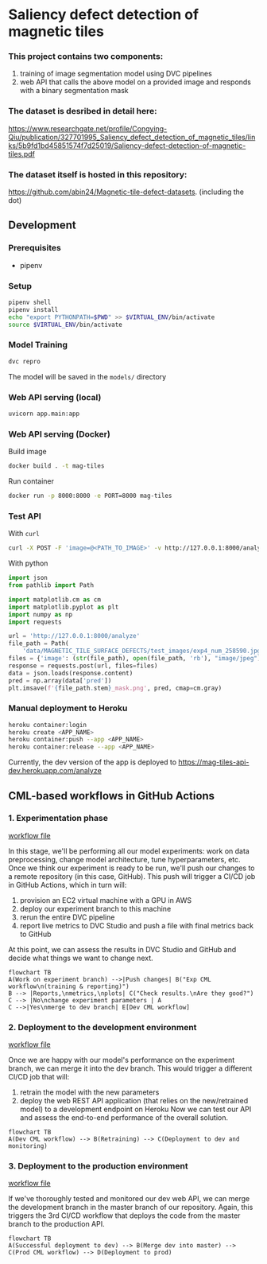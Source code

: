 # Saliency defect detection of magnetic tiles
### This project contains two components:
1. training of image segmentation model using DVC pipelines
2. web API that calls the above model on a provided image and responds with a binary segmentation mask

### The dataset is desribed in detail here: 
https://www.researchgate.net/profile/Congying-Qiu/publication/327701995_Saliency_defect_detection_of_magnetic_tiles/links/5b9fd1bd45851574f7d25019/Saliency-defect-detection-of-magnetic-tiles.pdf

### The dataset itself is hosted in this repository:
https://github.com/abin24/Magnetic-tile-defect-datasets. (including the dot)

## Development

### Prerequisites
- pipenv
### Setup
```bash
pipenv shell
pipenv install
echo "export PYTHONPATH=$PWD" >> $VIRTUAL_ENV/bin/activate
source $VIRTUAL_ENV/bin/activate
```

### Model Training
```bash
dvc repro
```

The model will be saved in the `models/` directory

### Web API serving (local)
```bash
uvicorn app.main:app
```

### Web API serving (Docker)
Build image
```bash
docker build . -t mag-tiles
```

Run container
```bash
docker run -p 8000:8000 -e PORT=8000 mag-tiles
```

### Test API 
With `curl`
```bash
curl -X POST -F 'image=@<PATH_TO_IMAGE>' -v http://127.0.0.1:8000/analyze
```

With python
```python
import json
from pathlib import Path

import matplotlib.cm as cm
import matplotlib.pyplot as plt
import numpy as np
import requests

url = 'http://127.0.0.1:8000/analyze'
file_path = Path(
    'data/MAGNETIC_TILE_SURFACE_DEFECTS/test_images/exp4_num_258590.jpg')
files = {'image': (str(file_path), open(file_path, 'rb'), "image/jpeg")}
response = requests.post(url, files=files)
data = json.loads(response.content)
pred = np.array(data['pred'])
plt.imsave(f'{file_path.stem}_mask.png', pred, cmap=cm.gray)
```

### Manual deployment to Heroku

```bash
heroku container:login
heroku create <APP_NAME>
heroku container:push --app <APP_NAME>
heroku container:release --app <APP_NAME>
```

Currently, the dev version of the app is deployed to https://mag-tiles-api-dev.herokuapp.com/analyze

## CML-based workflows in GitHub Actions

### 1. Experimentation phase

[workflow file](.github/workflows/train-model.yaml)

In this stage, we'll be performing all our model experiments: work on data preprocessing, change model architecture, tune hyperparameters, etc.
Once we think our experiment is ready to be run, we'll push our changes to a remote repository (in this case, GitHub). This push will trigger a CI/CD job in GitHub Actions, which in turn will:
1. provision an EC2 virtual machine with a GPU in AWS
2. deploy our experiment branch to this machine
3. rerun the entire DVC pipeline 
4. report live metrics to DVC Studio and push a file with final metrics back to GitHub 

At this point, we can assess the results in DVC Studio and GitHub and decide what things we want to change next.

```mermaid
flowchart TB
A(Work on experiment branch) -->|Push changes| B("Exp CML workflow\n(training & reporting)")
B --> |Reports,\nmetrics,\nplots| C("Check results.\nAre they good?")
C --> |No\nchange experiment parameters | A
C -->|Yes\nmerge to dev branch| E[Dev CML workflow]
```

### 2. Deployment to the development environment

[workflow file](.github/workflows/dev-train-upload-deploy.yaml)

Once we are happy with our model's performance on the experiment branch, we can merge it into the dev branch.
This would trigger a different CI/CD job that will:
1. retrain the model with the new parameters
2. deploy the web REST API application (that relies on the new/retrained model) to a development endpoint on Heroku
Now we can test our API and assess the end-to-end performance of the overall solution.

```mermaid
flowchart TB
A(Dev CML workflow) --> B(Retraining) --> C(Deployment to dev and monitoring)
```

### 3. Deployment to the production environment

[workflow file](.github/workflows/prod-deploy-api-to-heroku.yaml)

If we've thoroughly tested and monitored our dev web API, we can merge the development branch in the master branch of our repository.
Again, this triggers the 3rd CI/CD workflow that deploys the code from the master branch to the production API.


```mermaid
flowchart TB
A(Successful deployment to dev) --> B(Merge dev into master) --> C(Prod CML workflow) --> D(Deployment to prod) 
```